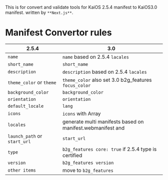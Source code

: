This is for convert and validate tools for KaiOS 2.5.4 manifest to KaiOS3.0 manifest. written by `**Next.js**`.
# Manifest Convertor rules

| 2.5.4                        | 3.0                                                        |
| ---------------------------- | ---------------------------------------------------------- |
| `name`                       | `name` based on 2.5.4 `lacales`                            |
| `short_name`                 | `short_name`                                               |
| `description`                | `description` based on 2.5.4 `lacales`                     |
| `theme_color` or `theme`     | `theme_color` also set 3.0 b2g_features `focus_color`      |
| `background_color`           | `background_color`                                         |
| `orientation`                | `orientation`                                              |
| `default_locale`             | `lang`                                                     |
| `icons`                      | `icons` with Array                                         |
| `locales`                    | generate multi manifests based on manifest.webmanifest and |
| `launch_path` or `start_url` | `start_url`                                                |
| `type`                       | `b2g_features core: true` if 2.5.4 type is certified       |
| `version`                    | `b2g_features version`                                     |
| `other items`                | move to `b2g_features`                                     |

